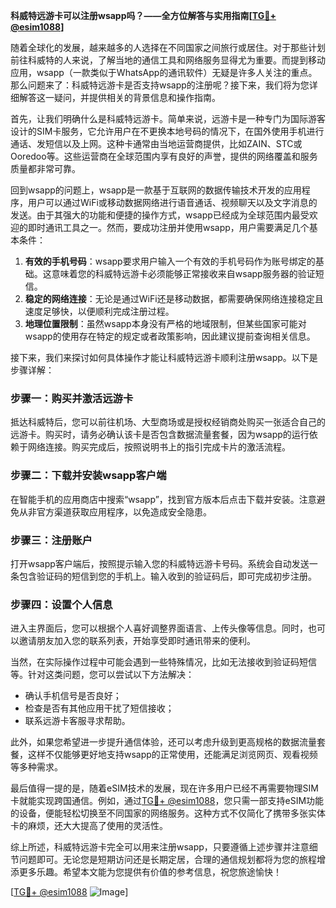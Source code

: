 **科威特远游卡可以注册wsapp吗？——全方位解答与实用指南[[TG💪+ @esim1088](https://t.me/s/esim1088)]**

随着全球化的发展，越来越多的人选择在不同国家之间旅行或居住。对于那些计划前往科威特的人来说，了解当地的通信工具和网络服务显得尤为重要。而提到移动应用，wsapp（一款类似于WhatsApp的通讯软件）无疑是许多人关注的重点。那么问题来了：科威特远游卡是否支持wsapp的注册呢？接下来，我们将为您详细解答这一疑问，并提供相关的背景信息和操作指南。

首先，让我们明确什么是科威特远游卡。简单来说，远游卡是一种专门为国际游客设计的SIM卡服务，它允许用户在不更换本地号码的情况下，在国外使用手机进行通话、发短信以及上网。这种卡通常由当地运营商提供，比如ZAIN、STC或Ooredoo等。这些运营商在全球范围内享有良好的声誉，提供的网络覆盖和服务质量都非常可靠。

回到wsapp的问题上，wsapp是一款基于互联网的数据传输技术开发的应用程序，用户可以通过WiFi或移动数据网络进行语音通话、视频聊天以及文字消息的发送。由于其强大的功能和便捷的操作方式，wsapp已经成为全球范围内最受欢迎的即时通讯工具之一。然而，要成功注册并使用wsapp，用户需要满足几个基本条件：

1. **有效的手机号码**：wsapp要求用户输入一个有效的手机号码作为账号绑定的基础。这意味着您的科威特远游卡必须能够正常接收来自wsapp服务器的验证短信。
2. **稳定的网络连接**：无论是通过WiFi还是移动数据，都需要确保网络连接稳定且速度足够快，以便顺利完成注册过程。
3. **地理位置限制**：虽然wsapp本身没有严格的地域限制，但某些国家可能对wsapp的使用存在特定的规定或者政策影响，因此建议提前查询相关信息。

接下来，我们来探讨如何具体操作才能让科威特远游卡顺利注册wsapp。以下是步骤详解：

### 步骤一：购买并激活远游卡
抵达科威特后，您可以前往机场、大型商场或是授权经销商处购买一张适合自己的远游卡。购买时，请务必确认该卡是否包含数据流量套餐，因为wsapp的运行依赖于网络连接。购买完成后，按照说明书上的指引完成卡片的激活流程。

### 步骤二：下载并安装wsapp客户端
在智能手机的应用商店中搜索“wsapp”，找到官方版本后点击下载并安装。注意避免从非官方渠道获取应用程序，以免造成安全隐患。

### 步骤三：注册账户
打开wsapp客户端后，按照提示输入您的科威特远游卡号码。系统会自动发送一条包含验证码的短信到您的手机上。输入收到的验证码后，即可完成初步注册。

### 步骤四：设置个人信息
进入主界面后，您可以根据个人喜好调整界面语言、上传头像等信息。同时，也可以邀请朋友加入您的联系列表，开始享受即时通讯带来的便利。

当然，在实际操作过程中可能会遇到一些特殊情况，比如无法接收到验证码短信等。针对这类问题，您可以尝试以下方法解决：

- 确认手机信号是否良好；
- 检查是否有其他应用干扰了短信接收；
- 联系远游卡客服寻求帮助。

此外，如果您希望进一步提升通信体验，还可以考虑升级到更高规格的数据流量套餐，这样不仅能够更好地支持wsapp的正常使用，还能满足浏览网页、观看视频等多种需求。

最后值得一提的是，随着eSIM技术的发展，现在许多用户已经不再需要物理SIM卡就能实现跨国通信。例如，通过[TG💪+ @esim1088](https://t.me/s/esim1088)，您只需一部支持eSIM功能的设备，便能轻松切换至不同国家的网络服务。这种方式不仅简化了携带多张实体卡的麻烦，还大大提高了使用的灵活性。

综上所述，科威特远游卡完全可以用来注册wsapp，只要遵循上述步骤并注意细节问题即可。无论您是短期访问还是长期定居，合理的通信规划都将为您的旅程增添更多乐趣。希望本文能为您提供有价值的参考信息，祝您旅途愉快！

[[TG💪+ @esim1088](https://t.me/s/esim1088) ![Image](https://i.postimg.cc/4NQfJmqS/Snipaste-2025-05-13-00-14-12.png)]
